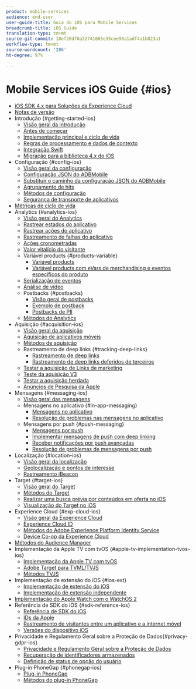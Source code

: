 ```yaml
---
product: mobile-services
audience: end-user
user-guide-title: Guia do iOS para Mobile Services
breadcrumb-title: iOS Guide
translation-type: tm+mt
source-git-commit: 18ef20df0a32741685e35cee98a1adf4a1b823a1
workflow-type: tm+mt
source-wordcount: '286'
ht-degree: 97%

---
```



# Mobile Services iOS Guide {#ios}

+ [iOS SDK 4.x para Soluções da Experience Cloud](overview.md)
+ [Notas de versão](rel-notes.md)
+ Introdução {#getting-started-ios}
   + [Visão geral da introdução](getting-started/getting-started.md)
   + [Antes de começar](getting-started/requirements.md)
   + [Implementação principal e ciclo de vida](getting-started/dev-qs.md)
   + [Regras de processamento e dados de contexto](getting-started/proc-rules.md)
   + [Integração Swift](getting-started/swift-integration.md)
   + [Migração para a biblioteca 4.x do iOS](getting-started/migration-v3.md)
+ Configuração {#config-ios}
   + [Visão geral da configuração](configuration/configuration.md)
   + [Configuração JSON do ADBMobile](configuration/json-config/json-config.md)
   + [Substituir o caminho da configuração JSON do ADBMobile](configuration/json-config/json-config-remote.md)
   + [Agrupamento de hits](configuration/hit-batching.md)
   + [Métodos de configuração](configuration/sdk-methods.md)
   + [Segurança de transporte de aplicativos](configuration/app-transport-security.md)
+ [Métricas de ciclo de vida](metrics.md)
+ Analytics {#analytics-ios}
   + [Visão geral do Analytics](analytics-main/analytics-main.md)
   + [Rastrear estados do aplicativo](analytics-main/states.md)
   + [Rastrear ações do aplicativo](analytics-main/actions.md)
   + [Rastreamento de falhas do aplicativo](analytics-main/crashes.md)
   + [Ações cronometradas](analytics-main/timed-actions.md)
   + [Valor vitalício do visitante](analytics-main/lifetime-value.md)
   + Variável products {#products-variable}
      + [Variável products](analytics-main/products/products.md)
      + [Variável products com eVars de merchandising e eventos específicos do produto](analytics-main/products/products-variable-evars-events.md)
   + [Serialização de eventos](analytics-main/event-serialization.md)
   + [Análise de vídeo](analytics-main/video-qs.md)
   + Postbacks {#postbacks}
      + [Visão geral de postbacks](analytics-main/postback/postback.md)
      + [Exemplo de postback](analytics-main/postback/postback-example.md)
      + [Postbacks de PII](analytics-main/postback/c-pii-postbacks.md)
   + [Métodos do Analytics](analytics-main/analytics-methods.md)
+ Aquisição {#acquisition-ios}
   + [Visão geral da aquisição](acquisition-main/acquisition-main.md)
   + [Aquisição de aplicativos móveis](acquisition-main/acquisition.md)
   + [Métodos de aquisição](acquisition-main/c-acquisition-methods.md)
   + Rastreamento de deep links {#tracking-deep-links}
      + [Rastreamento de deep links](acquisition-main/tracking-deep-links/tracking-deep-links.md)
      + [Rastreamento de deep links deferidos de terceiros](acquisition-main/tracking-deep-links/c-tracking-3rd-party-deep-deferred-links.md)
   + [Testar a aquisição de Links de marketing](acquisition-main/t-testing-marketing-link-acquisition.md)
   + [Teste da aquisição V3](acquisition-main/t-testing-version-3-acquisition.md)
   + [Testar a aquisição herdada](acquisition-main/t-testing-acquisition.md)
   + [Anúncios de Pesquisa da Apple](acquisition-main/c-apple-search-ads.md)
+ Mensagens {#messaging-ios}
   + [Visão geral das mensagens](messaging-main/messaging-main.md)
   + Mensagens no aplicativo {#in-app-messaging}
      + [Mensagens no aplicativo](messaging-main/messaging/messaging.md)
      + [Resolução de problemas nas mensagens no aplicativo](messaging-main/messaging/in-apps-ts.md)
   + Mensagens por push {#push-messaging}
      + [Mensagens por push](messaging-main/push-messaging/push-messaging.md)
      + [Implementar mensagens de push com deep linking](messaging-main/push-messaging/t-mob-imp-push-deeplinking-ios-4x.md)
      + [Receber notificações por push avançadas](messaging-main/push-messaging/c-set-up-rich-push-notif-ios.md)
      + [Resolução de problemas de mensagens por push](messaging-main/push-messaging/c-troubleshooting-push-messaging.md)
+ Localização {#location-ios}
   + [Visão geral da localização](location/location.md)
   + [Geolocalização e pontos de interesse](location/geo-poi.md)
   + [Rastreamento iBeacon](location/ibeacon.md)
+ Target {#target-ios}
   + [Visão geral do Target](target-main/target-main.md)
   + [Métodos do Target](target-main/c-target-methods.md)
   + [Realizar uma busca prévia por conteúdos em oferta no iOS](target-main/c-mob-target-prefetch-ios.md)
   + [Visualização do Target no iOS](target-main/c-mob-target-preview-ios.md)
+ Experience Cloud {#exp-cloud-ios}
   + [Visão geral da Experience Cloud](marketing-cloud/marketing-cloud.md)
   + [Experience Cloud ID](marketing-cloud/mcvid.md)
   + [Métodos do Adobe Experience Platform Identity Service](marketing-cloud/mc-methods.md)
   + [Device Co-op da Experience Cloud](marketing-cloud/t-mob-mc-device-coop-ios-.md)
+ [Métodos do Audience Manager](amm/aam-methods.md)
+ Implementação da Apple TV com tvOS {#apple-tv-implementation-tvos-ios}
   + [Implementação da Apple TV com tvOS](apple-tv-implementation-tvos/apple-tv-implementation-tvos.md)
   + [Adobe Target para TVML/TVJS](apple-tv-implementation-tvos/target-for-tvml-tvjs.md)
   + [Métodos TVJS](apple-tv-implementation-tvos/tvjs-methods.md)
+ Implementação de extensão do iOS {#ios-ext}
   + [Implementação de extensão do iOS](ios-ext/ios-ext.md)
   + [Implementação de extensão independente](ios-ext/c-stand-alone-extension-implementation.md)
+ [Implementação do Apple Watch com o WatchOS 2](apple-watch-implementation-watchkit.md)
+ Referência de SDK do iOS {#sdk-reference-ios}
   + [Referência de SDK do iOS](reference/reference.md)
   + [IDs da Apple](reference/app-ids.md)
   + [Rastreamento de visitantes entre um aplicativo e a internet móvel](reference/hybrid-app.md)
   + [Versões do dispositivo iOS](reference/device-versions.md)
+ Privacidade e Regulamento Geral sobre a Proteção de Dados{#privacy-gdpr-ios}
   + [Privacidade e Regulamento Geral sobre a Proteção de Dados](c-mob-privacy-gdpr-ios/c-mob-privacy-gdpr-ios.md)
   + [Recuperação de identificadores armazenados](c-mob-privacy-gdpr-ios/c-mob-gdpr-ret-stored-ids-ios.md)
   + [Definição de status de opção do usuário](c-mob-privacy-gdpr-ios/privacy.md)
+ Plug-in PhoneGap {#phonegap-ios}
   + [Plug-in PhoneGap](phonegap/phonegap.md)
   + [Métodos do plug-in PhoneGap](phonegap/phonegap-methods.md)
